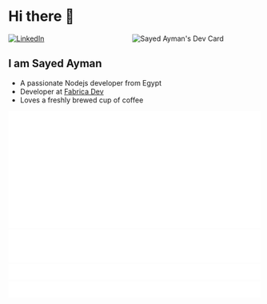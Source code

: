 # Hi there 👋

<div align="left">

  <a href="https://www.linkedin.com/in/sayed-ayman/">
    <img
      src="https://img.shields.io/static/v1?logo=linkedin&style=flat-square&color=0072b1&label=LinkedIn&message=%E2%98%86"
      alt="LinkedIn"
    />
  </a>

  <a href="https://api.daily.dev/sayedayman203" target="_blank">
    <img
      width="256"
      align="right"
      src="https://api.daily.dev/devcards/f113f1f8d0794fcb91186624b49e3819.png?r=zs1zs1"
      alt="Sayed Ayman's Dev Card"
    />
  </a>
</div>

## I am Sayed Ayman

- A passionate Nodejs developer from Egypt
- Developer at [Fabrica Dev](https://fabrica-dev.com/)
- Loves a freshly brewed cup of coffee

![Metrics](https://raw.githubusercontent.com/sayedayman203/sayedayman203/github-metrics/github-metrics.svg)
![Most used languages](https://raw.githubusercontent.com/sayedayman203/sayedayman203/github-metrics/language.svg)
![Notable contributions](https://raw.githubusercontent.com/sayedayman203/sayedayman203/github-metrics/notable.svg)
![Achievements](https://raw.githubusercontent.com/sayedayman203/sayedayman203/github-metrics/achievements.svg)
